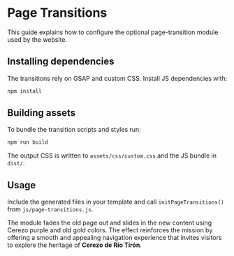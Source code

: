 # Page Transitions

This guide explains how to configure the optional page-transition module used by the website.

## Installing dependencies

The transitions rely on GSAP and custom CSS. Install JS dependencies with:

```bash
npm install
```

## Building assets

To bundle the transition scripts and styles run:

```bash
npm run build
```

The output CSS is written to `assets/css/custom.css` and the JS bundle in `dist/`.

## Usage

Include the generated files in your template and call `initPageTransitions()` from `js/page-transitions.js`.

The module fades the old page out and slides in the new content using Cerezo purple and old gold colors. The effect reinforces the mission by offering a smooth and appealing navigation experience that invites visitors to explore the heritage of **Cerezo de Río Tirón**.
